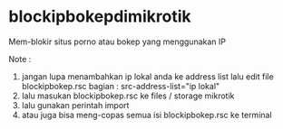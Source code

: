 # blockipbokepdimikrotik
Mem-blokir situs porno atau bokep yang menggunakan IP

Note :
1. jangan lupa menambahkan ip lokal anda ke address list lalu edit file blockipbokep.rsc bagian : src-address-list="ip lokal"
2. lalu masukan blockipbokep.rsc ke files / storage mikrotik
3. lalu gunakan perintah import
4. atau juga bisa meng-copas semua isi blockipbokep.rsc ke terminal
